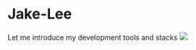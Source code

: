 # Jake-Lee
Let me introduce my development tools and stacks
<img src="https://capsule-render.vercel.app/api?type=transparent&color=auto&height=300&section=header&text=Welcome%20to%20JakeLee%20GitHub&fontSize=70" />
